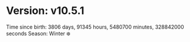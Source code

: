 # Version: v10.5.1
Time since birth: 3806 days, 91345 hours, 5480700 minutes, 328842000 seconds
Season: Winter ❄️

